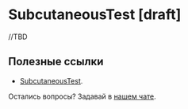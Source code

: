 # SubcutaneousTest [draft]

//TBD

## Полезные ссылки

- [SubcutaneousTest](https://martinfowler.com/bliki/SubcutaneousTest.html).

Остались вопросы? Задавай в [нашем чате](https://t.me/technicalexcellenceru).
